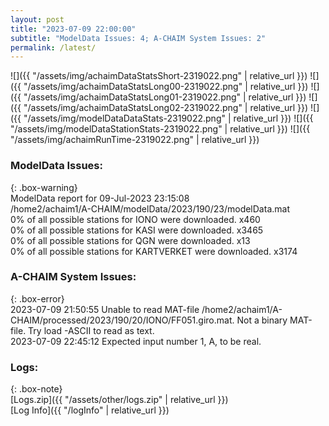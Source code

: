 ```yaml
---
layout: post
title: "2023-07-09 22:00:00"
subtitle: "ModelData Issues: 4; A-CHAIM System Issues: 2"
permalink: /latest/
---
```


![]({{ "/assets/img/achaimDataStatsShort-2319022.png" | relative_url }})
![]({{ "/assets/img/achaimDataStatsLong00-2319022.png" | relative_url }})
![]({{ "/assets/img/achaimDataStatsLong01-2319022.png" | relative_url }})
![]({{ "/assets/img/achaimDataStatsLong02-2319022.png" | relative_url }})
![]({{ "/assets/img/modelDataDataStats-2319022.png" | relative_url }})
![]({{ "/assets/img/modelDataStationStats-2319022.png" | relative_url }})
![]({{ "/assets/img/achaimRunTime-2319022.png" | relative_url }})


### ModelData Issues:  
  
{: .box-warning}  
 ModelData report for 09-Jul-2023 23:15:08   
 /home2/achaim1/A-CHAIM/modelData/2023/190/23/modelData.mat   
 0% of all possible stations for IONO were downloaded. x460   
 0% of all possible stations for KASI were downloaded. x3465   
 0% of all possible stations for QGN were downloaded. x13   
 0% of all possible stations for KARTVERKET were downloaded. x3174   
  
### A-CHAIM System Issues:  
  
{: .box-error}  
2023-07-09 21:50:55 Unable to read MAT-file /home2/achaim1/A-CHAIM/processed/2023/190/20/IONO/FF051.giro.mat. Not a binary MAT-file. Try load -ASCII to read as text.  
2023-07-09 22:45:12 Expected input number 1, A, to be real.  

### Logs:  
  
{: .box-note}  
[Logs.zip]({{ "/assets/other/logs.zip" | relative_url }})  
[Log Info]({{ "/logInfo" | relative_url }})  
